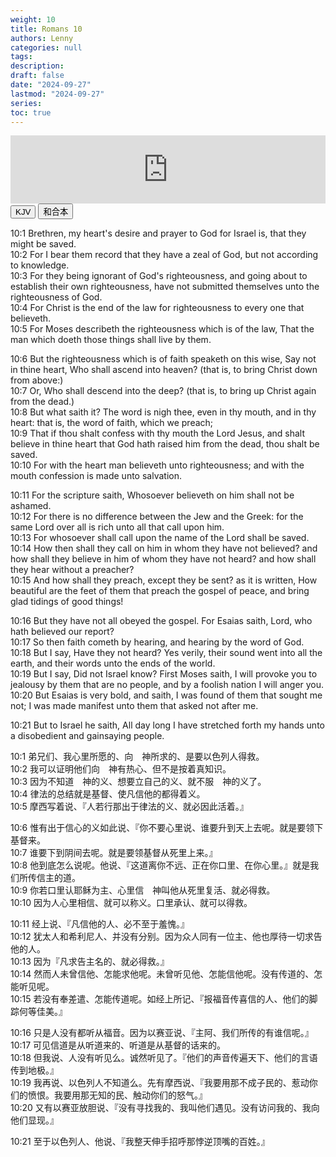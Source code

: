 ```yaml
---
weight: 10
title: Romans 10
authors: Lenny
categories: null
tags: 
description: 
draft: false
date: "2024-09-27"
lastmod: "2024-09-27"
series:
toc: true
---
```


<iframe src="https://www.esv.org/audio-player/romans+10/" style="border: 0; width: 100%; height: 109px;"></iframe>
<!--more-->
<br>


<!-- Tab links -->
<div class="tab">
  <button class="tablinks active" onclick="tablabel(event, 'english')">KJV</button>
  <button class="tablinks" onclick="tablabel(event, 'chinese')">和合本</button>

</div>

<!-- Tab content -->
<div id="english" class="tabcontent" style="display:block">

10:1 Brethren, my heart's desire and prayer to God for Israel is, that they might be saved.  
10:2 For I bear them record that they have a zeal of God, but not according to knowledge.  
10:3 For they being ignorant of God's righteousness, and going about to establish their own righteousness, have not submitted themselves unto the righteousness of God.  
10:4 For Christ is the end of the law for righteousness to every one that believeth.  
10:5 For Moses describeth the righteousness which is of the law, That the man which doeth those things shall live by them.  

10:6 But the righteousness which is of faith speaketh on this wise, Say not in thine heart, Who shall ascend into heaven? (that is, to bring Christ down from above:)  
10:7 Or, Who shall descend into the deep? (that is, to bring up Christ again from the dead.)  
10:8 But what saith it? The word is nigh thee, even in thy mouth, and in thy heart: that is, the word of faith, which we preach;  
10:9 That if thou shalt confess with thy mouth the Lord Jesus, and shalt believe in thine heart that God hath raised him from the dead, thou shalt be saved.  
10:10 For with the heart man believeth unto righteousness; and with the mouth confession is made unto salvation.  

10:11 For the scripture saith, Whosoever believeth on him shall not be ashamed.  
10:12 For there is no difference between the Jew and the Greek: for the same Lord over all is rich unto all that call upon him.  
10:13 For whosoever shall call upon the name of the Lord shall be saved.  
10:14 How then shall they call on him in whom they have not believed? and how shall they believe in him of whom they have not heard? and how shall they hear without a preacher?  
10:15 And how shall they preach, except they be sent? as it is written, How beautiful are the feet of them that preach the gospel of peace, and bring glad tidings of good things!

10:16 But they have not all obeyed the gospel. For Esaias saith, Lord, who hath believed our report?  
10:17 So then faith cometh by hearing, and hearing by the word of God.  
10:18 But I say, Have they not heard? Yes verily, their sound went into all the earth, and their words unto the ends of the world.  
10:19 But I say, Did not Israel know? First Moses saith, I will provoke you to jealousy by them that are no people, and by a foolish nation I will anger you.  
10:20 But Esaias is very bold, and saith, I was found of them that sought me not; I was made manifest unto them that asked not after me.  

10:21 But to Israel he saith, All day long I have stretched forth my hands unto a disobedient and gainsaying people.  
</div>


<div id="chinese" class="tabcontent">

10:1 弟兄们、我心里所愿的、向　神所求的、是要以色列人得救。  
10:2 我可以证明他们向　神有热心、但不是按着真知识。  
10:3 因为不知道　神的义、想要立自己的义、就不服　神的义了。  
10:4 律法的总结就是基督、使凡信他的都得着义。  
10:5 摩西写着说、『人若行那出于律法的义、就必因此活着。』  

10:6 惟有出于信心的义如此说、『你不要心里说、谁要升到天上去呢。就是要领下基督来。  
10:7 谁要下到阴间去呢。就是要领基督从死里上来。』  
10:8 他到底怎么说呢。他说、『这道离你不远、正在你口里、在你心里。』就是我们所传信主的道。  
10:9 你若口里认耶稣为主、心里信　神叫他从死里复活、就必得救。  
10:10 因为人心里相信、就可以称义。口里承认、就可以得救。  

10:11 经上说、『凡信他的人、必不至于羞愧。』  
10:12 犹太人和希利尼人、并没有分别。因为众人同有一位主、他也厚待一切求告他的人。  
10:13 因为『凡求告主名的、就必得救。』  
10:14 然而人未曾信他、怎能求他呢。未曾听见他、怎能信他呢。没有传道的、怎能听见呢。  
10:15 若没有奉差遣、怎能传道呢。如经上所记、『报福音传喜信的人、他们的脚踪何等佳美。』  

10:16 只是人没有都听从福音。因为以赛亚说、『主阿、我们所传的有谁信呢。』  
10:17 可见信道是从听道来的、听道是从基督的话来的。  
10:18 但我说、人没有听见么。诚然听见了。『他们的声音传遍天下、他们的言语传到地极。』  
10:19 我再说、以色列人不知道么。先有摩西说、『我要用那不成子民的、惹动你们的愤恨。我要用那无知的民、触动你们的怒气。』  
10:20 又有以赛亚放胆说、『没有寻找我的、我叫他们遇见。没有访问我的、我向他们显现。』  

10:21 至于以色列人、他说、『我整天伸手招呼那悖逆顶嘴的百姓。』  
</div>
